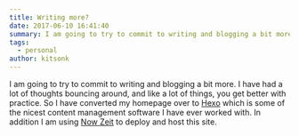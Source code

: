 ```yaml
---
title: Writing more?
date: 2017-06-10 16:41:40
summary: I am going to try to commit to writing and blogging a bit more.
tags:
  - personal
author: kitsonk
---
```


I am going to try to commit to writing and blogging a bit more. I have had a lot of thoughts bouncing around, and like a
lot of things, you get better with practice. So I have converted my homepage over to [Hexo](https://hexo.io/) which is
some of the nicest content management software I have ever worked with. In addition I am using
[Now Zeit](https://zeit.co/now) to deploy and host this site.
